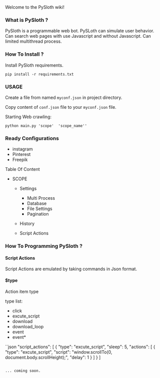Welcome to the PySloth wiki!


### What is PySloth ?  
  
PySloth is a programmable web bot. PySLoth can simulate user behavior. Can search web pages with use Javascript and without Javascript.  Can limited multithread process.  
  
### How To Install ?  
  
Install PySloth requirements.  
  
```pip install -r requirements.txt```  

### USAGE

Create  a file from named ```myconf.json``` in project directory.  
  
Copy content of ```conf.json``` file to your ```myconf.json``` file.  

Starting Web crawling:  
  
``` python main.py 'scope'  'scope_name'' ```  
  
  ### Ready Configurations
  - instagram
  - Pinterest
  - Freepik
  
  Table Of Content
  
  - SCOPE
      - Settings
        - Multi Process
        - Database
        - File Settings
        - Pagination
        
      - History
      - Script Actions
      
### How To Programming PySloth ? 

#### Script Actions

Script Actions are emulated by taking commands in Json format.

#### $type

Action item type

type list:

- click
- excute_script
- download
- download_loop
- event
- event*


``json
  "script_actions": [
    {
      "type": "excute_script",
      "sleep": 5,
      "actions": [
        {
          "type": "excute_script",
          "script": "window.scrollTo(0, document.body.scrollHeight);",
          "delay": 1
        }
      ]
    }
    ]
```

... coming soon.
